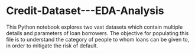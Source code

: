 # Credit-Dataset---EDA-Analysis
This Python notebook explores two vast datasets which contain multiple details and parameters of loan borrowers. The objective for populating this file is to understand the category of people to whom loans can be given to, in order to mitigate the risk of default.
